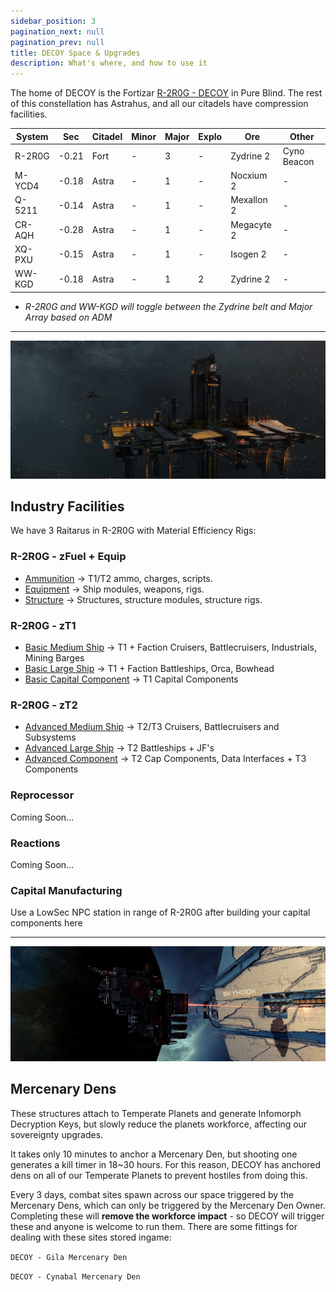 ```yaml
---
sidebar_position: 3
pagination_next: null
pagination_prev: null
title: DECOY Space & Upgrades
description: What's where, and how to use it
---
```


The home of DECOY is the Fortizar [R-2R0G - DECOY](https://evemaps.dotlan.net/map/Pure_Blind-Fade-Cloud_Ring/LY-FY6#ihub) in Pure Blind. The rest of this constellation has Astrahus, and all our citadels have compression facilities.

|System|Sec|Citadel|Minor|Major|Explo|Ore|Other|
|-|-|-|-|-|-|-|-|
|R-2R0G|-0.21|Fort|-|3|-|Zydrine 2|Cyno Beacon|
|M-YCD4|-0.18|Astra|-|1|-|Nocxium 2|-|
|Q-5211|-0.14|Astra|-|1|-|Mexallon 2|-|
|CR-AQH|-0.28|Astra|-|1|-|Megacyte 2|-|
|XQ-PXU|-0.15|Astra|-|1|-|Isogen 2|-|
|WW-KGD|-0.18|Astra|-|1|2|Zydrine 2|-|

* *R-2R0G and WW-KGD will toggle between the Zydrine belt and Major Array based on ADM*

---

![Raitarus](03-Raitarus.png)

## Industry Facilities

We have 3 Raitarus in R-2R0G with Material Efficiency Rigs:

### R-2R0G - zFuel + Equip
- [Ammunition](https://everef.net/types/37158) → T1/T2 ammo, charges, scripts.
- [Equipment](https://everef.net/types/43920) → Ship modules, weapons, rigs.
- [Structure](https://everef.net/types/43875) → Structures, structure modules, structure rigs.

### R-2R0G - zT1
- [Basic Medium Ship](https://everef.net/types/37146) → T1 + Faction Cruisers, Battlecruisers, Industrials, Mining Barges
- [Basic Large Ship](https://everef.net/types/43732) → T1 + Faction Battleships, Orca, Bowhead
- [Basic Capital Component](https://everef.net/types/43870) → T1 Capital Components

### R-2R0G - zT2
- [Advanced Medium Ship](https://everef.net/types/43858) → T2/T3 Cruisers, Battlecruisers and Subsystems
- [Advanced Large Ship](https://everef.net/types/43862) → T2 Battleships + JF's
- [Advanced Component](https://everef.net/types/43867) → T2 Cap Components, Data Interfaces + T3 Components

### Reprocessor

Coming Soon...

### Reactions

Coming Soon...

### Capital Manufacturing

Use a LowSec NPC station in range of R-2R0G after building your capital components here

---


![Mercenary Den](03-Mercenary-Den.jpeg)

## Mercenary Dens
These structures attach to Temperate Planets and generate Infomorph Decryption Keys, but slowly reduce the planets workforce, affecting our sovereignty upgrades.

It takes only 10 minutes to anchor a Mercenary Den, but shooting one generates a kill timer in 18~30 hours. For this reason, DECOY has anchored dens on all of our Temperate Planets to prevent hostiles from doing this.

Every 3 days, combat sites spawn across our space triggered by the Mercenary Dens, which can only be triggered by the Mercenary Den Owner. Completing these will **remove the workforce impact** - so DECOY will trigger these and anyone is welcome to run them. There are some fittings for dealing with these sites stored ingame:

`DECOY - Gila Mercenary Den`

`DECOY - Cynabal Mercenary Den`